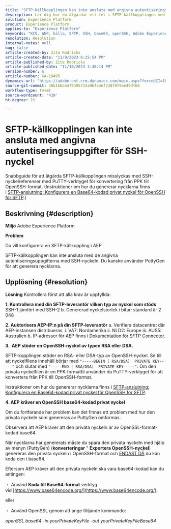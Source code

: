 ```yaml
---
title: "SFTP-källkopplingen kan inte ansluta med angivna autentiseringsuppgifter för SSH-nyckel"
description: Lär dig hur du åtgärdar ett fel i SFTP-källkopplingen med SSH-nyckeln.
solution: Experience Platform
product: Experience Platform
applies-to: "Experience Platform"
keywords: "KCS, AEP, källa, SFTP, SSH, base64, openSSH, Adobe Experience Platform, felsökning, koppling, felanslutning, autentiseringsuppgifter för SSH-nyckel"
resolution: Resolution
internal-notes: null
bug: false
article-created-by: Zita Rodricks
article-created-date: "11/9/2023 6:25:54 PM"
article-published-by: Zita Rodricks
article-published-date: "11/16/2023 3:48:14 PM"
version-number: 6
article-number: KA-19495
dynamics-url: "https://adobe-ent.crm.dynamics.com/main.aspx?forceUCI=1&pagetype=entityrecord&etn=knowledgearticle&id=1b71a96a-2d7f-ee11-8179-6045bd006793"
source-git-commit: 30b1b6b44f9495715a96fa4ef238f9f9ae49df60
workflow-type: tm+mt
source-wordcount: '439'
ht-degree: 1%

---
```


# SFTP-källkopplingen kan inte ansluta med angivna autentiseringsuppgifter för SSH-nyckel


Snabbguide för att åtgärda SFTP-källkopplingen misslyckas med SSH-nyckelreferenser med PuTTY-verktyget för konvertering från PPK till OpenSSH-format. (Instruktioner om hur du genererar nycklarna finns i [SFTP-anslutning: Konfigurera en Base64-kodad privat nyckel för OpenSSH för SFTP](https://experienceleague.adobe.com/docs/experience-platform/sources/connectors/cloud-storage/sftp.html#set-up-a-base64-encoded-openssh-private-key-for-sftp).)

## Beskrivning {#description}


<b>Miljö</b>
Adobe Experience Platform

<b>Problem</b>

Du vill konfigurera en SFTP-källkoppling i AEP.

SFTP-källkopplingen kan inte ansluta med de angivna autentiseringsuppgifterna med SSH-nyckeln. Du kanske använder PuttyGen för att generera nycklarna.


## Upplösning {#resolution}


<b>Lösning</b>
Kontrollera först att alla krav är uppfyllda:

<b>1. Kontrollera med din SFTP-leverantör vilken typ av nyckel som stöds</b>
SSH-1 jämfört med SSH-2 b. Genererad nyckelstorlek i bitar: standard är 2 048

<b>2. Auktorisera AEP-IP:n på din SFTP-leverantör</b>
a. Verifiera datacentret där AEP-instansen distribueras.
i. VA7: Nordamerika ii. NLD2: Europe iii. AUS5: Australien b. IP-adresser för AEP finns i [Dokumentation för SFTP Connector](https://experienceleague.adobe.com/docs/experience-platform/sources/connectors/cloud-storage/sftp.html).



<b>3.  AEP stöder en OpenSSH-nyckel av typen RSA eller DSA.</b>

SFTP-kopplingen stöder en RSA- eller DSA-typ av OpenSSH-nyckel. Se till att nyckelfilens innehåll börjar med `"-----BEGIN [ RSA/DSA]  PRIVATE KEY-----"` och slutar med `"-----END [ RSA/DSA]  PRIVATE KEY-----"`. Om den privata nyckelfilen är en PPK-formatfil använder du PuTTY-verktyget för att konvertera från PPK till OpenSSH-format.

Instruktioner om hur du genererar nycklarna finns i [SFTP-anslutning: Konfigurera en Base64-kodad privat nyckel för OpenSSH för SFTP](https://experienceleague.adobe.com/docs/experience-platform/sources/connectors/cloud-storage/sftp.html#set-up-a-base64-encoded-openssh-private-key-for-sftp).



<b>4. AEP kräver en OpenSSH base64-kodad privat nyckel </b>



Om du fortfarande har problem kan det finnas ett problem med hur den privata nyckeln som genereras av PuttyGen omformas.

Observera att AEP kräver att den privata nyckeln är av OpenSSL-format-kodad base64.

När nycklarna har genererats måste du spara den privata nyckeln med hjälp av menyn (PuttyGen) (<b>konverteringar</b> &quot; <b>Exportera OpenSSH-nyckel</b>) genereras den privata nyckeln i OpenSSH-format och <u>ENDAST DÅ</u> du kan koda den i base64.

Eftersom AEP kräver att den privata nyckeln ska vara base64-kodad kan du antingen:

・ Använd <b>Koda till Base64-format</b> verktyg vid [https://www.base64encode.org/](https://www.base64encode.org/).

eller

・ Använd OpenSSL genom att ange följande kommando:

*openSSL base64 -in yourPrivateKeyFile -out yourPrivateKeyFileBase64*










